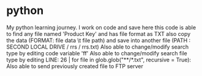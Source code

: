 # python
My python learning journey. I work on code and save here 
this code is able to find any file named 'Product Key' and has file format as TXT 
also copy the data (FORMAT: file data \t file path) and save into another file (PATH : SECOND LOCAL DRIVE / rrs / rrs.txt)
Also able to change/modify search type by editing code variable 'ff'
Also able to change/modify search file type by editing LINE: 26 | for file in glob.glob("**/*.txt", recursive = True):
Also able to send previously created file to FTP server
